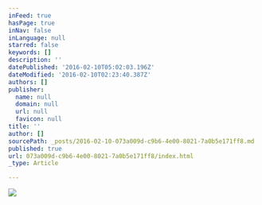 ```yaml
---
inFeed: true
hasPage: true
inNav: false
inLanguage: null
starred: false
keywords: []
description: ''
datePublished: '2016-02-10T05:02:03.196Z'
dateModified: '2016-02-10T02:23:40.387Z'
authors: []
publisher:
  name: null
  domain: null
  url: null
  favicon: null
title: ''
author: []
sourcePath: _posts/2016-02-10-073a009d-c9b6-4e00-8021-7a0b5e171ff8.md
published: true
url: 073a009d-c9b6-4e00-8021-7a0b5e171ff8/index.html
_type: Article

---
```

![](https://the-grid-user-content.s3-us-west-2.amazonaws.com/89f7f52c-3d98-4788-aa96-cd0f72920e9a.jpg)